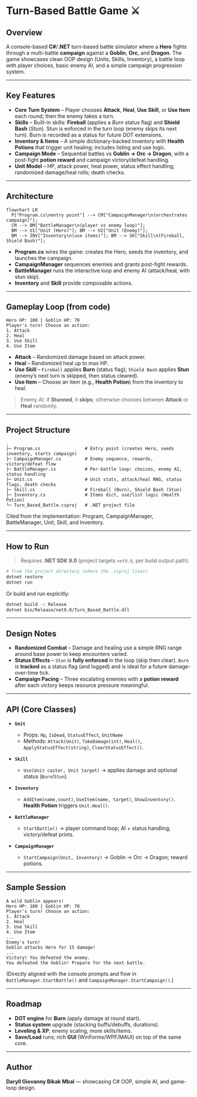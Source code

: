# Turn-Based Battle Game ⚔️

## **Overview**

A console-based **C#**/**.NET** turn-based battle simulator where a **Hero** fights through a multi-battle **campaign** against a **Goblin**, **Orc**, and **Dragon**. The game showcases clean OOP design (Units, Skills, Inventory), a battle loop with player choices, basic enemy AI, and a simple campaign progression system. &#x20;

---

## **Key Features**

* **Core Turn System** – Player chooses **Attack**, **Heal**, **Use Skill**, or **Use Item** each round; then the enemy takes a turn.&#x20;
* **Skills** – Built-in skills: **Fireball** (applies a *Burn* status flag) and **Shield Bash** (*Stun*). Stun is enforced in the turn loop (enemy skips its next turn). Burn is recorded as a status for future DOT extensions. &#x20;
* **Inventory & Items** – A simple dictionary-backed inventory with **Health Potions** that trigger unit healing; includes listing and use logic.&#x20;
* **Campaign Mode** – Sequential battles vs **Goblin → Orc → Dragon**, with a post-fight **potion reward** and campaign victory/defeat handling.&#x20;
* **Unit Model** – HP, attack power, heal power, status effect handling; randomized damage/heal rolls; death checks.&#x20;

---

## **Architecture**

```mermaid
flowchart LR
  P["Program.cs\nentry point"] --> CM["CampaignManager\n(orchestrates campaign)"];
  CM --> BM["BattleManager\n(player vs enemy loop)"];
  BM --> U1["Unit (Hero)"]; BM --> U2["Unit (Enemy)"];
  BM --> INV["Inventory\n(use items)"]; BM --> SK["Skill\n(Fireball, Shield Bash)"];
```

* **Program.cs** wires the game: creates the Hero, seeds the inventory, and launches the campaign.&#x20;
* **CampaignManager** sequences enemies and grants post-fight rewards.&#x20;
* **BattleManager** runs the interactive loop and enemy AI (attack/heal, with stun skip).&#x20;
* **Inventory** and **Skill** provide composable actions. &#x20;

---

## **Gameplay Loop (from code)**

```text
Hero HP: 100 | Goblin HP: 70
Player's turn! Choose an action:
1. Attack
2. Heal
3. Use Skill
4. Use Item
```

* **Attack** – Randomized damage based on attack power.&#x20;
* **Heal** – Randomized heal up to max HP.&#x20;
* **Use Skill** – `Fireball` applies **Burn** (status flag); `Shield Bash` applies **Stun** (enemy’s next turn is skipped, then status cleared). &#x20;
* **Use Item** – Choose an item (e.g., **Health Potion**) from the inventory to heal.&#x20;

> Enemy AI: if **Stunned**, it **skips**; otherwise chooses between **Attack** or **Heal** randomly.&#x20;

---

## **Project Structure**

```
.
├─ Program.cs                 # Entry point (creates Hero, seeds inventory, starts campaign)
├─ CampaignManager.cs         # Enemy sequence, rewards, victory/defeat flow
├─ BattleManager.cs           # Per-battle loop: choices, enemy AI, status handling
├─ Unit.cs                    # Unit stats, attack/heal RNG, status flags, death checks
├─ Skill.cs                   # Fireball (Burn), Shield Bash (Stun)
├─ Inventory.cs               # Items dict, use/list logic (Health Potion)
└─ Turn_Based_Battle.csproj   # .NET project file
```

Cited from the implementation: Program, CampaignManager, BattleManager, Unit, Skill, and Inventory.     &#x20;

---

## **How to Run**

> Requires **.NET SDK 9.0** (project targets `net9.0`, per build output path).

```bash
# from the project directory (where the .csproj lives)
dotnet restore
dotnet run
```

Or build and run explicitly:

```bash
dotnet build -c Release
dotnet bin/Release/net9.0/Turn_Based_Battle.dll
```

---

## **Design Notes**

* **Randomized Combat** – Damage and healing use a simple RNG range around base power to keep encounters varied.&#x20;
* **Status Effects** – `Stun` is **fully enforced** in the loop (skip then clear). `Burn` is **tracked** as a status flag (and logged) and is ideal for a future damage-over-time tick. &#x20;
* **Campaign Pacing** – Three escalating enemies with a **potion reward** after each victory keeps resource pressure meaningful.&#x20;

---

## **API (Core Classes)**

* **`Unit`**

  * Props: `Hp`, `IsDead`, `StatusEffect`, `UnitName`
  * Methods: `Attack(Unit)`, `TakeDamage(int)`, `Heal()`, `ApplyStatusEffect(string)`, `ClearStatusEffect()`.&#x20;

* **`Skill`**

  * `Use(Unit caster, Unit target)` → applies damage and optional status (`Burn`/`Stun`).&#x20;

* **`Inventory`**

  * `AddItem(name,count)`, `UseItem(name, target)`, `ShowInventory()`. **Health Potion** triggers `Unit.Heal()`.&#x20;

* **`BattleManager`**

  * `StartBattle()` → player command loop; AI + status handling; victory/defeat prints.&#x20;

* **`CampaignManager`**

  * `StartCampaign(Unit, Inventory)` → Goblin → Orc → Dragon; reward potions.&#x20;

---

## **Sample Session**

```text
A wild Goblin appears!
Hero HP: 100 | Goblin HP: 70
Player's turn! Choose an action:
1. Attack
2. Heal
3. Use Skill
4. Use Item
...
Enemy's turn!
Goblin attacks Hero for 15 damage!
...
Victory! You defeated the enemy.
You defeated the Goblin! Prepare for the next battle.
```

(Directly aligned with the console prompts and flow in `BattleManager.StartBattle()` and `CampaignManager.StartCampaign()`.) &#x20;

---

## **Roadmap**

* **DOT engine** for **Burn** (apply damage at round start).
* **Status system** upgrade (stacking buffs/debuffs, durations).
* **Leveling & XP**, enemy scaling, more skills/items.
* **Save/Load** runs; rich **GUI** (WinForms/WPF/MAUI) on top of the same core.

---

## **Author**

**Daryll Giovanny Bikak Mbal** — showcasing C# OOP, simple AI, and game-loop design.
